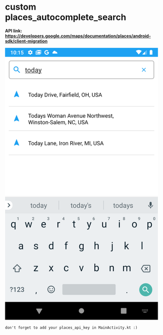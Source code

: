 # custom places_autocomplete_search

**API link: https://developers.google.com/maps/documentation/places/android-sdk/client-migration**


![](/app/src/main/res/drawable/app_screen_shot.png)


```
don't forget to add your places_api_key in MainActivity.kt :)
```
